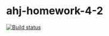 # ahj-homework-4-2

[![Build status](https://ci.appveyor.com/api/projects/status/a48gvvk0t1jb0tc5?svg=true)](https://ci.appveyor.com/project/kote-nikolaus/ahj-homework-4-2)
